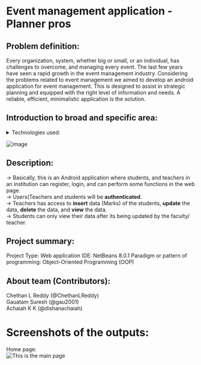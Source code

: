 #  Event management application - Planner pros

## Problem definition:

Every organization, system, whether big or small, or an individual, has challenges to overcome, and managing every event. The last few years have seen a rapid growth in the event management industry. Considering the problems related to event management we aimed to develop an android application for event management. This is designed to assist in strategic planning and equipped with the right level of information and needs. A reliable, efficient, minimalistic application is the solution. 

## Introduction to broad and specific area:


<details><summary>Technologies used:</summary>
<p>

- Java
- XML
    
</p>
</details>

![image](https://user-images.githubusercontent.com/60703101/147387662-1009f3cd-44d0-4cce-8c6a-cf497952bafb.png)


## Description:

-> Basically, this is an Android application where students, and teachers in an institution can register, login, and can perform some functions in the web page. </br>
-> Users(Teachers and students will be **authenticated**. </br>
-> Teachers has access to **insert** data (Marks) of the students, **update** the data, **delete** the data, and **view** the data. </br>
-> Students can only view their data after its being updated by the faculty/ teacher. </br>


## Project summary:

Project Type: Web application
IDE: NetBeans 8.0.1
Paradigm or pattern of programming: Object-Oriented Programming (OOP)


## About team (Contributors):
Chethan L Reddy (@ChethanLReddy) </br>
Gauatam Suresh (@gau2001) </br>
Achaiah K K (@dishanachaiah) </br>


# Screenshots of the outputs:

Home page: </br>
![This is the main page](/res/Main_page.png)

